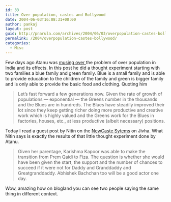 ```yaml
---
id: 33
title: Over population, castes and Bollywood
date: 2004-06-03T16:08:31+00:00
author: pankaj
layout: post
guid: http://pnarula.com/archives/2004/06/03/overpopulation-castes-bollywood/
permalink: /2004/overpopulation-castes-bollywood/
categories:
  - Misc
---
```

Few days ago Atanu was <a href="http://www.deeshaa.org/archives/2004/05/25/index.html#people_matter_indias_population_problem_part_ii" onclick="_gaq.push(['_trackEvent', 'outbound-article', 'http://www.deeshaa.org/archives/2004/05/25/index.html#people_matter_indias_population_problem_part_ii', 'musing over ']);" >musing over </a>the problem of over population in India and its effects. In this post he did a thought experiment starting with two families a blue family and green family. Blue is a small family and is able to provide education to the children of the family and green is bigger family and is only able to provide the basic food and clothing. Quoting him

> <div>
>   <p>
>     Let&#8217;s fast forward a few generations now. Given the rate of growth of populations &#8212; exponential &#8212; the Greens number in the thousands and the Blues are in hundreds. The Blues have steadily improved their lot since they keep getting richer doing more productive and creative work which is highly valued and the Greens work for the Blues in factories, houses, etc., at less productive (albeit necessary) positions.
>   </p>
> </div>

Today I read a guest post by Nitin on the <a href="http://www.jivha.com/blog/archives/001417.html" onclick="_gaq.push(['_trackEvent', 'outbound-article', 'http://www.jivha.com/blog/archives/001417.html', 'NewCaste Sytems']);" >NewCaste Sytems</a> on Jivha. What Nitin says is exactly the results of that little thought experiment done by Atanu.

> <div>
>   <p>
>     Given her parentage, Karishma Kapoor was able to make the transition from Prem Qaidi to Fiza. The question is whether she would have been given the start, the support and the number of chances to succeed if it were not for Daddy and Granddaddy and Greatgranddaddy. Abhishek Bachchan too will be a good actor one day.
>   </p>
> </div>

Wow, amazing how on blogland you can see two people saying the same thing in different context.